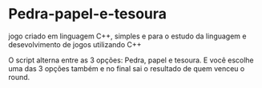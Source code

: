 # Pedra-papel-e-tesoura

jogo criado em linguagem C++, simples e para o estudo da linguagem e desevolvimento de jogos utilizando C++

O script alterna entre as 3 opções: Pedra, papel e tesoura.
  E você escolhe uma das 3 opções também e no final sai o resultado de quem venceu o round.

  
